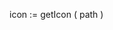 ﻿<!----------------------------------------------------icon := getIcon ( path ) -> path (Text) -  icon path <- icon (Picture)-->icon := getIcon ( path )